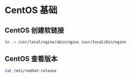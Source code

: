 # CentOS 基础

## CentOS 创建软链接

``` sh
ln -s /usr/local/nginx/sbin/nginx /usr/local/bin/nginx
```

## CentOS 查看版本

``` sh
cat /etc/redhat-release
```